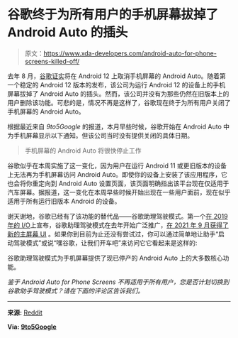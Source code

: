 # 谷歌终于为所有用户的手机屏幕拔掉了 Android Auto 的插头

> 原文：<https://www.xda-developers.com/android-auto-for-phone-screens-killed-off/>

去年 8 月，[谷歌证实](https://www.xda-developers.com/android-auto-for-phone-screens-killed/)将在 Android 12 上取消手机屏幕的 Android Auto。随着第一个稳定的 Android 12 版本的发布，该公司为运行 Android 12 的设备上的手机屏幕拔掉了 Android Auto 的插头。然而，该公司并没有为那些仍然在旧版本上的用户删除该功能。可悲的是，情况不再是这样了，谷歌现在终于为所有用户关闭了手机屏幕的 Android Auto。

根据最近来自 *9to5Google* 的报道，本月早些时候，谷歌开始在 Android Auto 中为手机屏幕显示以下通知。但该公司当时没有提供关闭的具体日期。

> 手机屏幕的 Android Auto 将很快停止工作

谷歌似乎在本周实施了这一变化，因为用户在运行 Android 11 或更旧版本的设备上无法再为手机屏幕访问 Android Auto。即使你的设备上安装了该应用程序，它也会将你重定向到 Android Auto 设置页面，该页面明确指出该平台现在仅适用于汽车屏幕。据报道，这一变化在本周早些时候开始出现在一些用户面前，现在似乎适用于所有运行旧版本 Android 的设备。

谢天谢地，谷歌已经有了该功能的替代品——谷歌助理驾驶模式。第一个[在 2019 年的 I/O](https://www.xda-developers.com/google-assistant-driving-mode-waze/)上宣布，谷歌助理驾驶模式在去年开始广泛推广，[在 2021 年 9 月获得了新的主屏幕 UI](https://www.xda-developers.com/assistant-driving-mode-home-screen-ui/) 。如果你到目前为止还没有尝试过，你可以通过简单地让助手“启动驾驶模式”或说“嘿谷歌，让我们开车吧”来访问它它看起来是这样的:

谷歌助理驾驶模式为手机屏幕提供了现已停产的 Android Auto 上的大多数核心功能。

*鉴于 Android Auto for Phone Screens 不再适用于所有用户，您是否计划切换到谷歌助手驾驶模式？请在下面的评论区告诉我们。*

* * *

**来源:** [Reddit](https://www.reddit.com/r/Android/comments/vepmrt/android_auto_for_phone_screens_has_been_shut_down/)

 **Via: [9to5Google](https://9to5google.com/2022/06/21/android-auto-only-car-screens/)**